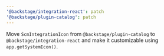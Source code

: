 ```yaml
---
'@backstage/integration-react': patch
'@backstage/plugin-catalog': patch
---
```


Move `ScmIntegrationIcon` from `@backstage/plugin-catalog` to
`@backstage/integration-react` and make it customizable using
`app.getSystemIcon()`.
